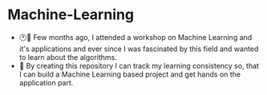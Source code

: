 # Machine-Learning
- 🕐👀 Few months ago, I attended a workshop on Machine Learning and it's applications and ever since I was fascinated by this field and wanted to learn about the algorithms.
- 🎯 By creating this repository I can track my learning consistency so, that I can build a Machine Learning based project and get hands on the application part.
<div data-iframe-width="150" data-iframe-height="270" data-share-badge-id="319dd86e-de37-4172-af4e-55cf9be963dd" data-share-badge-host="https://www.credly.com"></div><script type="text/javascript" async src="//cdn.credly.com/assets/utilities/embed.js"></script>
